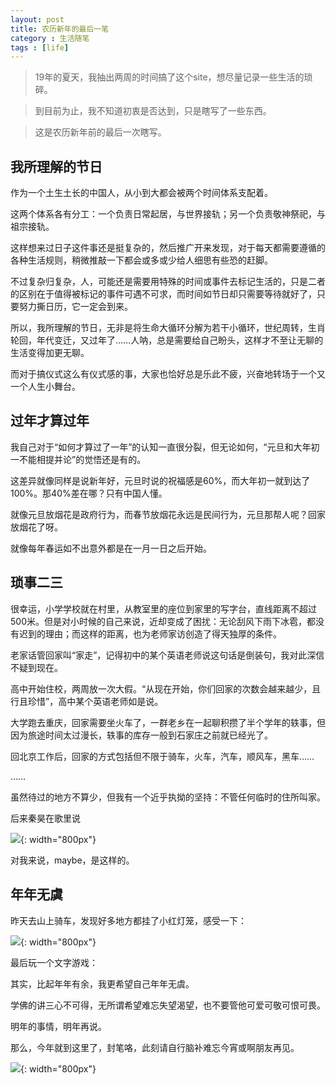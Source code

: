 ```yaml
---
layout: post
title: 农历新年的最后一笔
category : 生活随笔
tags : [life]
---
```


>19年的夏天，我抽出两周的时间搞了这个site，想尽量记录一些生活的琐碎。

>到目前为止，我不知道初衷是否达到，只是瞎写了一些东西。

>这是农历新年前的最后一次瞎写。

## 我所理解的节日

作为一个土生土长的中国人，从小到大都会被两个时间体系支配着。

这两个体系各有分工：一个负责日常起居，与世界接轨；另一个负责敬神祭祀，与祖宗接轨。

这样想来过日子这件事还是挺复杂的，然后推广开来发现，对于每天都需要遵循的各种生活规则，稍微推敲一下都会或多或少给人细思有些恐的赶脚。

不过复杂归复杂，人，可能还是需要用特殊的时间或事件去标记生活的，只是二者的区别在于值得被标记的事件可遇不可求，而时间如节日却只需要等待就好了，只要努力撕日历，它一定会到来。

所以，我所理解的节日，无非是将生命大循环分解为若干小循环，世纪周转，生肖轮回，年代变迁，又过年了……人呐，总是需要给自己盼头，这样才不至让无聊的生活变得加更无聊。

而对于搞仪式这么有仪式感的事，大家也恰好总是乐此不疲，兴奋地转场于一个又一个人生小舞台。

## 过年才算过年

我自己对于“如何才算过了一年”的认知一直很分裂，但无论如何，“元旦和大年初一不能相提并论”的觉悟还是有的。

这差异就像同样是说新年好，元旦时说的祝福感是60%，而大年初一就到达了100%。那40%差在哪？只有中国人懂。

就像元旦放烟花是政府行为，而春节放烟花永远是民间行为，元旦那帮人呢？回家放烟花了呀。

就像每年春运如不出意外都是在一月一日之后开始。

## 琐事二三

很幸运，小学学校就在村里，从教室里的座位到家里的写字台，直线距离不超过500米。但是对小时候的自己来说，近却变成了困扰：无论刮风下雨下冰雹，都没有迟到的理由；而这样的距离，也为老师家访创造了得天独厚的条件。

老家话管回家叫“家走”，记得初中的某个英语老师说这句话是倒装句，我对此深信不疑到现在。

高中开始住校，两周放一次大假。“从现在开始，你们回家的次数会越来越少，且行且珍惜”，高中某个英语老师如是说。

大学跑去重庆，回家需要坐火车了，一群老乡在一起聊积攒了半个学年的轶事，但因为旅途时间太过漫长，轶事的库存一般到石家庄之前就已经光了。

回北京工作后，回家的方式包括但不限于骑车，火车，汽车，顺风车，黑车……

……

虽然待过的地方不算少，但我有一个近乎执拗的坚持：不管任何临时的住所叫家。

后来秦昊在歌里说

![](   https://themeiwu.com/img/life/life20200120.jpg){: width="800px"}


对我来说，maybe，是这样的。

## 年年无虞

昨天去山上骑车，发现好多地方都挂了小红灯笼，感受一下：

![](   https://themeiwu.com/img/life/life20200121.jpg){: width="800px"}

最后玩一个文字游戏：

其实，比起年年有余，我更希望自己年年无虞。

学佛的讲三心不可得，无所谓希望难忘失望渴望，也不要管他可爱可敬可恨可畏。

明年的事情，明年再说。

那么，今年就到这里了，封笔咯，此刻请自行脑补难忘今宵或啊朋友再见。

![](   https://themeiwu.com/img/life/life20200122.jpg){: width="800px"}
